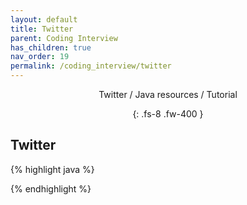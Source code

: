 ```yaml
---
layout: default
title: Twitter
parent: Coding Interview
has_children: true
nav_order: 19
permalink: /coding_interview/twitter
---
```

<div align="center" markdown="1">
Twitter / Java resources / Tutorial

{: .fs-8 .fw-400 }
</div>

## Twitter

{% highlight java %}

{% endhighlight %}